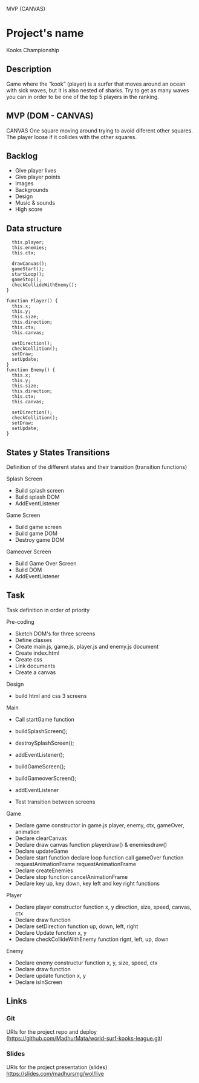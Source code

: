



MVP (CANVAS)



# Project's name
Kooks Championship


## Description
Game where the “kook” (player) is a surfer that moves around an ocean with sick waves, but it is also nested of sharks. Try to get as many waves you can in order to be one of the top 5 players in the ranking.

## MVP (DOM - CANVAS)

CANVAS One square moving around trying to avoid diferent other squares. The player loose if it collides with the other squares.

## Backlog
  - Give player lives
  - Give player points
  - Images
  - Backgrounds
  - Design
  - Music & sounds
  - High score

## Data structure
  ```function Game() {
    this.player;
    this.enemies;
    this.ctx;

    drawCanvas();
    gameStart();
    startLoop();
    gameStop();
    checkCollideWithEnemy();
  }

  function Player() {
    this.x;
    this.y;
    this.size;
    this.direction;
    this.ctx;
    this.canvas;

    setDirection();
    checkCollition();
    setDraw;
    setUpdate;
  }
  function Enemy() {
    this.x;
    this.y;
    this.size;
    this.direction;
    this.ctx;
    this.canvas;

    setDirection();
    checkCollition();
    setDraw;
    setUpdate;
  }
  ```

## States y States Transitions
Definition of the different states and their transition (transition functions)

Splash Screen
- Build splash screen
- Build splash DOM
- AddEventListener

Game Screen
  - Build game screen
  - Build game DOM
  - Destroy game DOM

Gameover Screen
  - Build Game Over Screen
  - Build DOM
  - AddEventListener

## Task
Task definition in order of priority

Pre-coding
  - Sketch DOM's for three screens
  - Define classes
  - Create main.js, game.js, player.js and       enemy.js document
  - Create index.html
  - Create css
  - Link documents
  - Create a canvas

 Design 
  - build html and css 3 screens

  Main
  - Call startGame function
  - buildSplashScreen();
  - destroySplashScreen();
  - addEventListener();
  - buildGameScreen();

  - buildGameoverScreen();
  - addEventListener
  - Test transition between screens

Game
  - Declare game constructor in game.js
      player, enemy, ctx, gameOver, animation
  - Declare clearCanvas 
  - Declare draw canvas function
      playerdraw() & enemiesdraw()
  - Declare updateGame
  - Declare start function
      declare loop function
        call gameOver function
        requestAnimationFrame
      requestAnimationFrame  
  - Declare createEnemies
  - Declare stop function
      cancelAnimationFrame
  - Declare key up, key down, key left and key right functions

 Player 
  - Declare player constructor function
      x, y direction, size, speed, canvas, ctx
  - Declare draw function
  - Declare setDirection function
      up, down, left, right
  - Declare Update function
      x, y
  - Declare checkCollideWithEnemy function
    rignt, left, up, down
    
Enemy
  - Declare enemy constructur function
      x, y, size, speed, ctx
  - Declare draw function
  - Declare update function
      x, y
  - Declare isInScreen



## Links


### Git
URls for the project repo and deploy
(https://github.com/MadhurMata/world-surf-kooks-league.git)

### Slides
URls for the project presentation (slides)
https://slides.com/madhursmg/wol/live